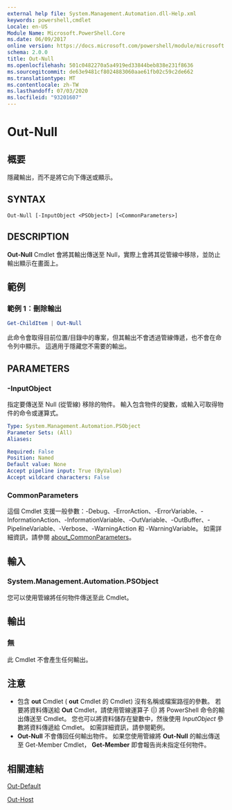```yaml
---
external help file: System.Management.Automation.dll-Help.xml
keywords: powershell,cmdlet
Locale: en-US
Module Name: Microsoft.PowerShell.Core
ms.date: 06/09/2017
online version: https://docs.microsoft.com/powershell/module/microsoft.powershell.core/out-null?view=powershell-7&WT.mc_id=ps-gethelp
schema: 2.0.0
title: Out-Null
ms.openlocfilehash: 501c0482270a5a4919ed33844beb838e231f8636
ms.sourcegitcommit: de63e9481cf8024883060aae61fb02c59c2de662
ms.translationtype: MT
ms.contentlocale: zh-TW
ms.lasthandoff: 07/03/2020
ms.locfileid: "93201607"
---
```

# Out-Null

## 概要
隱藏輸出，而不是將它向下傳送或顯示。

## SYNTAX

```
Out-Null [-InputObject <PSObject>] [<CommonParameters>]
```

## DESCRIPTION

**Out-Null** Cmdlet 會將其輸出傳送至 Null，實際上會將其從管線中移除，並防止輸出顯示在畫面上。

## 範例

### 範例 1︰刪除輸出

```powershell
Get-ChildItem | Out-Null
```

此命令會取得目前位置/目錄中的專案，但其輸出不會透過管線傳遞，也不會在命令列中顯示。
這適用于隱藏您不需要的輸出。

## PARAMETERS

### -InputObject

指定要傳送至 Null (從管線) 移除的物件。
輸入包含物件的變數，或輸入可取得物件的命令或運算式。

```yaml
Type: System.Management.Automation.PSObject
Parameter Sets: (All)
Aliases:

Required: False
Position: Named
Default value: None
Accept pipeline input: True (ByValue)
Accept wildcard characters: False
```

### CommonParameters

這個 Cmdlet 支援一般參數：-Debug、-ErrorAction、-ErrorVariable、-InformationAction、-InformationVariable、-OutVariable、-OutBuffer、-PipelineVariable、-Verbose、-WarningAction 和 -WarningVariable。 如需詳細資訊，請參閱 [about_CommonParameters](https://go.microsoft.com/fwlink/?LinkID=113216)。

## 輸入

### System.Management.Automation.PSObject

您可以使用管線將任何物件傳送至此 Cmdlet。

## 輸出

### 無

此 Cmdlet 不會產生任何輸出。

## 注意

* 包含 **out** Cmdlet ( **out** Cmdlet 的 Cmdlet) 沒有名稱或檔案路徑的參數。 若要將資料傳送給 **Out** Cmdlet，請使用管線運算子 (|) 將 PowerShell 命令的輸出傳送至 Cmdlet。 您也可以將資料儲存在變數中，然後使用 *InputObject* 參數將資料傳遞給 Cmdlet。 如需詳細資訊，請參閱範例。
* **Out-Null** 不會傳回任何輸出物件。 如果您使用管線將 **Out-Null** 的輸出傳送至 Get-Member Cmdlet， **Get-Member** 即會報告尚未指定任何物件。

## 相關連結

[Out-Default](Out-Default.md)

[Out-Host](Out-Host.md)
